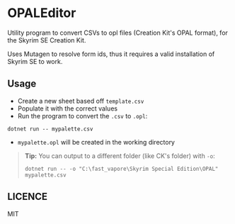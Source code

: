 # OPALEditor

Utility program to convert CSVs to opl files (Creation Kit's OPAL format), for the Skyrim SE Creation Kit.

Uses Mutagen to resolve form ids, thus it requires a valid installation of Skyrim SE to work.

## Usage

- Create a new sheet based off `template.csv`
- Populate it with the correct values
- Run the program to convert the `.csv` to `.opl`:

```
dotnet run -- mypalette.csv
```

- `mypalette.opl` will be created in the working directory

> **Tip:** You can output to a different folder (like CK's folder) with `-o`:
>
>   ```
>   dotnet run -- -o "C:\fast_vapore\Skyrim Special Edition\OPAL" mypalette.csv
>   ```

## LICENCE
MIT